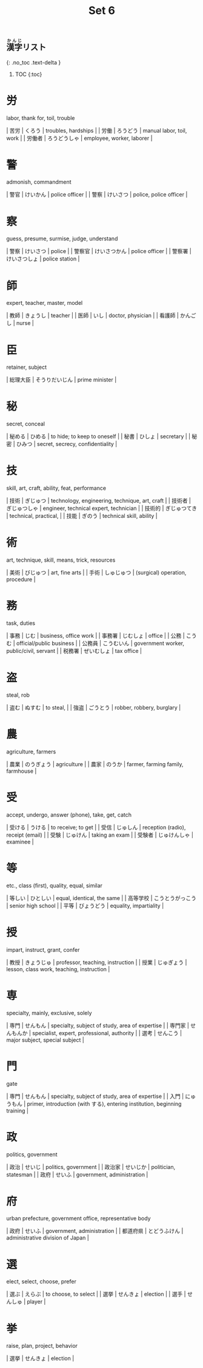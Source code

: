 ﻿---
layout: default
title: Set 6
parent: N3 Kanji List
grand_parent: <ruby>漢字<rt>かんじ</rt></ruby> Kanji
nav_order: 6
---

## <ruby>漢字<rt>かんじ</rt></ruby>リスト
{: .no_toc .text-delta }

1. TOC
{:toc}

# 労
labor, thank for, toil, trouble

| 苦労   | くろう       | troubles, hardships       |
| 労働   | ろうどう     | manual labor, toil, work  |
| 労働者 | ろうどうしゃ | employee, worker, laborer |

# 警
admonish, commandment

| 警官 | けいかん | police officer         |
| 警察 | けいさつ | police, police officer |

# 察
guess, presume, surmise, judge, understand

| 警察   | けいさつ     | police         |
| 警察官 | けいさつかん | police officer |
| 警察署 | けいさつしょ | police station |

# 師
expert, teacher, master, model

| 教師   | きょうし | teacher           |
| 医師   | いし     | doctor, physician |
| 看護師 | かんごし | nurse             |

# 臣
retainer, subject

| 総理大臣 | そうりだいじん | prime minister |

# 秘
secret, conceal

| 秘める | ひめる | to hide; to keep to oneself      |
| 秘書   | ひしょ | secretary                        |
| 秘密   | ひみつ | secret, secrecy, confidentiality |

# 技
skill, art, craft, ability, feat, performance

| 技術   | ぎじゅつ     | technology, engineering, technique, art, craft |
| 技術者 | ぎじゅつしゃ | engineer, technical expert, technician         |
| 技術的 | ぎじゅつてき | technical, practical,                          |
| 技能   | ぎのう       | technical skill, ability                       |

# 術
art, technique, skill, means, trick, resources

| 美術 | びじゅつ   | art, fine arts                  |
| 手術 | しゅじゅつ | (surgical) operation, procedure |

# 務
task, duties

| 事務   | じむ       | business, office work                    |
| 事務署 | じむしょ   | office                                   |
| 公務   | こうむ     | official/public business                 |
| 公務員 | こうむいん | government worker, public/civil, servant |
| 税務署 | ぜいむしょ | tax office                               |

# 盗
steal, rob

| 盗む | ぬすむ   | to steal,                 |
| 強盗 | ごうとう | robber, robbery, burglary |

# 農
agriculture, farmers

| 農業 | のうぎょう | agriculture                       |
| 農家 | のうか     | farmer, farming family, farmhouse |

# 受
accept, undergo, answer (phone), take, get, catch

| 受ける | うける       | to receive; to get                 |
| 受信   | じゅしん     | reception (radio), receipt (email) |
| 受験   | じゅけん     | taking an exam                     |
| 受験者 | じゅけんしゃ | examinee                           |

# 等
etc., class (first), quality, equal, similar

| 等しい   | ひとしい         | equal, identical, the same |
| 高等学校 | こうとうがっこう | senior high school         |
| 平等     | びょうどう       | equality, impartiality     |

# 授
impart, instruct, grant, confer

| 教授 | きょうじゅ | professor, teaching, instruction          |
| 授業 | じゅぎょう | lesson, class work, teaching, instruction |

# 専
specialty, mainly, exclusive, solely

| 専門   | せんもん   | specialty, subject of study, area of expertise |
| 専門家 | せんもんか | specialist, expert, professional, authority    |
| 選考   | せんこう   | major subject, special subject                 |

# 門
gate

| 専門 | せんもん   | specialty, subject of study, area of expertise                             |
| 入門 | にゅうもん | primer, introduction (with する), entering institution, beginning training |

# 政
politics, government

| 政治   | せいじ   | politics, government       |
| 政治家 | せいじか | politician, statesman      |
| 政府   | せいふ   | government, administration |

# 府
urban prefecture, government office, representative body

| 政府     | せいふ       | government, administration       |
| 都道府県 | とどうふけん | administrative division of Japan |

# 選
elect, select, choose, prefer

| 選ぶ | えらぶ   | to choose, to select |
| 選挙 | せんきょ | election             |
| 選手 | せんしゅ | player               |

# 挙
raise, plan, project, behavior

| 選挙 | せんきょ | election |
